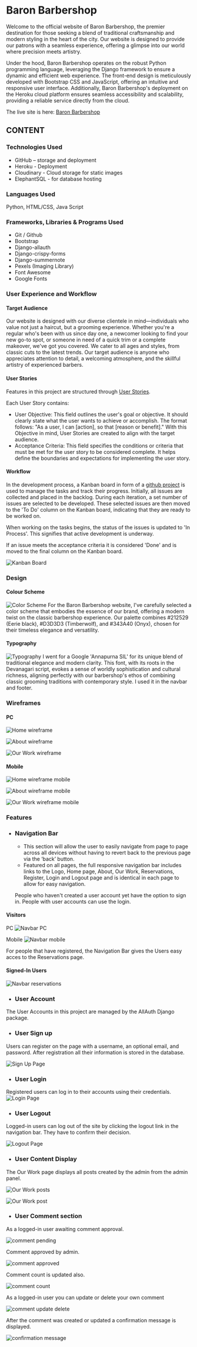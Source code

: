# Baron Barbershop
Welcome to the official website of Baron Barbershop, the premier destination for those seeking a blend of traditional craftsmanship and modern styling in the heart of the city. Our website is designed to provide our patrons with a seamless experience, offering a glimpse into our world where precision meets artistry.

Under the hood, Baron Barbershop operates on the robust Python programming language, leveraging the Django framework to ensure a dynamic and efficient web experience. The front-end design is meticulously developed with Bootstrap CSS and JavaScript, offering an intuitive and responsive user interface. Additionally, Baron Barbershop's deployment on the Heroku cloud platform ensures seamless accessibility and scalability, providing a reliable service directly from the cloud.

The live site is here: [Baron Barbershop](https://baron-barbershop-8a2745877c29.herokuapp.com/)



## CONTENT
### Technologies Used
  - GitHub – storage and deployment
  - Heroku - Deployment
  - Cloudinary - Cloud storage for static images
  - ElephantSQL - for database hosting

### Languages Used 
Python, HTML/CSS, Java Script

### Frameworks, Libraries & Programs Used
- Git / Github
- Bootstrap
- Django-allauth
- Django-crispy-forms
- Django-summernote
- Pexels (Imaging Library)
- Font Awesome
- Google Fonts

### User Experience and Workflow
#### Target Audience
Our website is designed with our diverse clientele in mind—individuals who value not just a haircut, but a grooming experience. Whether you're a regular who's been with us since day one, a newcomer looking to find your new go-to spot, or someone in need of a quick trim or a complete makeover, we've got you covered. We cater to all ages and styles, from classic cuts to the latest trends. Our target audience is anyone who appreciates attention to detail, a welcoming atmosphere, and the skillful artistry of experienced barbers. 

#### User Stories
Features in this project are structured through [User Stories](https://github.com/arnoldkoss/baron-barbershop/issues?q=is%3Aissue+is%3Aclosed).


 Each User Story contains:
- User Objective: This field outlines the user's goal or objective. It should clearly state what the user wants to achieve or accomplish. The format follows: "As a user, I can [action], so that [reason or benefit]." With this Objective in mind, User Stories are created to align with the target audience.
- Acceptance Criteria: This field specifies the conditions or criteria that must be met for the user story to be considered complete. It helps define the boundaries and expectations for implementing the user story.

#### Workflow
In the development process, a Kanban board in form of a [github project](https://github.com/users/arnoldkoss/projects/5/views/1) is used to manage the tasks and track their progress. Initially, all issues are collected and placed in the backlog. During each iteration, a set number of issues are selected to be developed. These selected issues are then moved to the 'To Do' column on the Kanban board, indicating that they are ready to be worked on.

When working on the tasks begins, the status of the issues is updated to 'In Process'. This signifies that active development is underway.

If an issue meets the acceptance criteria it is considered 'Done' and is moved to the final column on the Kanban board.

![Kanban Board](/static/images/readme/kanbanB.png)


### Design
#### Colour Scheme
![Color Scheme](/static/images/readme/colorScheme.png)
For the Baron Barbershop website, I've carefully selected a color scheme that embodies the essence of our brand, offering a modern twist on the classic barbershop experience. Our palette combines #212529 (Eerie black), #D3D3D3 (Timberwolf), and #343A40 (Onyx), chosen for their timeless elegance and versatility.

#### Typography
![Typography](/static/images/readme/googleFonts.png)
I went for a Google 'Annapurna SIL'  for its unique blend of traditional elegance and modern clarity. This font, with its roots in the Devanagari script, evokes a sense of worldly sophistication and cultural richness, aligning perfectly with our barbershop's ethos of combining classic grooming traditions with contemporary style. I used it in the navbar and footer.

### Wireframes
#### PC
![Home wireframe](/static/images/readme/wireframeHome.png)

![About wireframe](/static/images/readme/aboutPage.png)

![Our Work wireframe](/static/images/readme/wireframeOurWork.png)

#### Mobile

![Home wireframe mobile](/static/images/readme/wfHomeTel.png)

![About wireframe mobile](/static/images/readme/wfAboutTel.png)

![Our Work wireframe mobile](/static/images/readme/wfOurWorkTel.png)

### Features

- ### Navigation Bar
  - This section will allow the user to easily navigate from page to page across all devices without having to revert back to the previous page via the ‘back’ button.
  - Featured on all pages, the full responsive navigation bar includes links to the Logo, Home page, About, Our Work, Reservations, Register, Login and Logout page and is identical in each page to allow for easy navigation.

  People who haven't created a user account yet have the option to sign in. People with user accounts can use the login.

#### Visitors

PC
![Navbar PC](/static/images/readme/navbarPC.png)

Mobile
![Navbar mobile](/static/images/readme/navbarMobile.png)


For people that have registered, the Navigation Bar gives the Users easy acces to the Reservations page.

#### Signed-In Users

![Navbar reservations](/static/images/readme/navbarRes.png)



- ### User Account

The User Accounts in this project are managed by the AllAuth Django package.

- ### User Sign up

Users can register on the page with a username, an optional email, and password. After registration all their information is stored in the database.

![Sign Up Page](/static/images/readme/signUp.png)


- ### User Login

Registered users can log in to their accounts using their credentials.
![Login Page](/static/images/readme/login.png)


- ### User Logout

Logged-in users can log out of the site by clicking the logout link in the navigation bar. They have to confirm their decision.

![Logout Page](/static/images/readme/logout.png)

- ### User Content Display

The Our Work page displays all posts created by the admin from the admin panel.

![Our Work posts](/static/images/readme/owPost.png)

![Our Work post](/static/images/readme/bPost.png)


- ### User Comment section

As a logged-in user awaiting comment approval.

![comment pending](/static/images/readme/commentPend.png)

Comment approved by admin.

![comment approved](/static/images/readme/commentAppr.png)

Comment count is updated also.

![comment count](/static/images/readme/commCount.png)

As a logged-in user you can update or delete your own comment

![comment update delete](/static/images/readme/updateDel.png)

After the comment was created or updated a confirmation message is displayed.

![confirmation message](/static/images/readme/pendMessage.png)